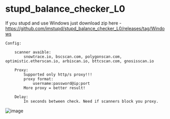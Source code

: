 # stupd_balance_checker_L0
If you stupd and use Windows just download zip here - https://github.com/imstupd/stupd_balance_checker_L0/releases/tag/Windows

    Config:

        scanner avaible:
            snowtrace.io, bscscan.com, polygonscan.com, optimistic.etherscan.io, arbiscan.io, bttcscan.com, gnosisscan.io

        Proxy:
            Supported only http/s proxy!!!
            proxy format:
                username:password@ip:port
            More proxy = better result!

        Delay:
            In seconds between check. Need if scanners block you proxy.




![image](https://github.com/imstupd/stupd_balance_checker_L0/assets/133728995/164584a4-d649-4277-bf85-69d40404101d)
